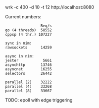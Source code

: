 wrk -c 400 -d 10 -t 12 http://localhost:8080

Current numbers:

                    Req/s
    go (4 threads)  58552
    cppsp (4 thr.) 107227
    
    sync in nim:
    rawsockets      14259
    
    async in nim:
    jester           5661
    asynchttp       13746
    asyncnet        16255
    selectors       26442
    
    parallel (2)    32222
    parallel (4)    33268
    parallel (8)    33667

TODO: epoll with edge triggering
